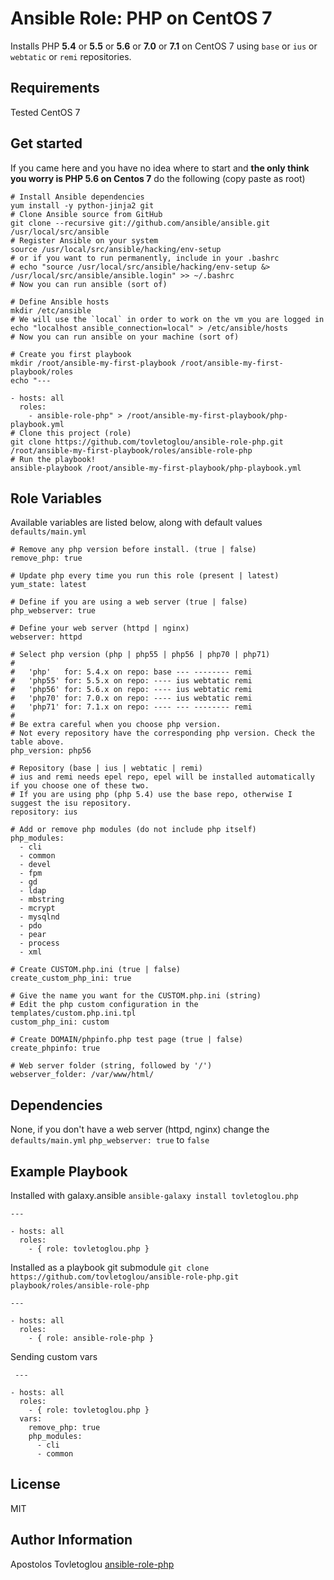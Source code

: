 # Ansible Role: PHP on CentOS 7

Installs PHP **5.4** or **5.5** or **5.6** or **7.0** or **7.1** on CentOS 7 using `base` or `ius` or `webtatic` or `remi` repositories.

## Requirements

Tested CentOS 7

## Get started

If you came here and you have no idea where to start and **the only think you worry is PHP 5.6 on Centos 7** do the following (copy paste as root)

    # Install Ansible dependencies
    yum install -y python-jinja2 git
    # Clone Ansible source from GitHub
    git clone --recursive git://github.com/ansible/ansible.git /usr/local/src/ansible
    # Register Ansible on your system
    source /usr/local/src/ansible/hacking/env-setup
    # or if you want to run permanently, include in your .bashrc
    # echo "source /usr/local/src/ansible/hacking/env-setup &> /usr/local/src/ansible/ansible.login" >> ~/.bashrc
    # Now you can run ansible (sort of)

    # Define Ansible hosts
    mkdir /etc/ansible
    # We will use the `local` in order to work on the vm you are logged in
    echo "localhost ansible_connection=local" > /etc/ansible/hosts
    # Now you can run ansible on your machine (sort of)

    # Create you first playbook
    mkdir /root/ansible-my-first-playbook /root/ansible-my-first-playbook/roles
    echo "---

    - hosts: all
      roles:
        - ansible-role-php" > /root/ansible-my-first-playbook/php-playbook.yml
    # Clone this project (role)
    git clone https://github.com/tovletoglou/ansible-role-php.git /root/ansible-my-first-playbook/roles/ansible-role-php
    # Run the playbook!
    ansible-playbook /root/ansible-my-first-playbook/php-playbook.yml

## Role Variables

Available variables are listed below, along with default values `defaults/main.yml`

    # Remove any php version before install. (true | false)
    remove_php: true

    # Update php every time you run this role (present | latest)
    yum_state: latest

    # Define if you are using a web server (true | false)
    php_webserver: true

    # Define your web server (httpd | nginx)
    webserver: httpd

    # Select php version (php | php55 | php56 | php70 | php71)
    #
    #   'php'   for: 5.4.x on repo: base --- -------- remi
    #   'php55' for: 5.5.x on repo: ---- ius webtatic remi
    #   'php56' for: 5.6.x on repo: ---- ius webtatic remi
    #   'php70' for: 7.0.x on repo: ---- ius webtatic remi
    #   'php71' for: 7.1.x on repo: ---- --- -------- remi
    #
    # Be extra careful when you choose php version.
    # Not every repository have the corresponding php version. Check the table above.
    php_version: php56

    # Repository (base | ius | webtatic | remi)
    # ius and remi needs epel repo, epel will be installed automatically if you choose one of these two.
    # If you are using php (php 5.4) use the base repo, otherwise I suggest the isu repository.
    repository: ius

    # Add or remove php modules (do not include php itself)
    php_modules:
      - cli
      - common
      - devel
      - fpm
      - gd
      - ldap
      - mbstring
      - mcrypt
      - mysqlnd
      - pdo
      - pear
      - process
      - xml

    # Create CUSTOM.php.ini (true | false)
    create_custom_php_ini: true

    # Give the name you want for the CUSTOM.php.ini (string)
    # Edit the php custom configuration in the templates/custom.php.ini.tpl
    custom_php_ini: custom

    # Create DOMAIN/phpinfo.php test page (true | false)
    create_phpinfo: true

    # Web server folder (string, followed by '/')
    webserver_folder: /var/www/html/

## Dependencies

None, if you don't have a web server (httpd, nginx) change the `defaults/main.yml`  `php_webserver: true` to `false`

## Example Playbook

Installed with galaxy.ansible `ansible-galaxy install tovletoglou.php`

    ---

    - hosts: all
      roles:
        - { role: tovletoglou.php }

Installed as a playbook git submodule  `git clone https://github.com/tovletoglou/ansible-role-php.git playbook/roles/ansible-role-php`

    ---

    - hosts: all
      roles:
        - { role: ansible-role-php }

Sending custom vars

     ---

    - hosts: all
      roles:
        - { role: tovletoglou.php }
      vars:
        remove_php: true
        php_modules:
          - cli
          - common

## License

MIT

## Author Information

Apostolos Tovletoglou [ansible-role-php](https://github.com/tovletoglou/ansible-role-php)
